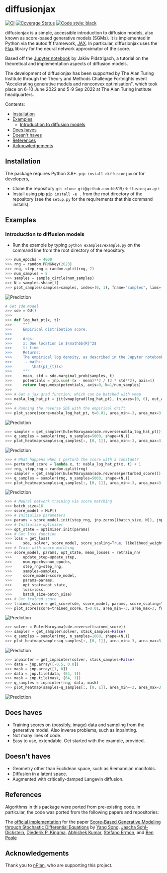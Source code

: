 diffusionjax
============
[![CI](https://github.com/bb515/diffusionjax/actions/workflows/CI.yml/badge.svg)](https://github.com/bb515/diffusionjax/actions/workflows/CI.yml)
[![Coverage Status](https://coveralls.io/repos/github/bb515/diffusionjax/badge.svg?branch=master)](https://coveralls.io/github/bb515/diffusionjax?branch=master)
[![Code style: black](https://img.shields.io/badge/code%20style-black-000000.svg)](https://github.com/psf/black)

diffusionjax is a simple, accessible introduction to diffusion models, also known as score-based generative models (SGMs). It is implemented in Python via the autodiff framework, [JAX](https://github.com/google/jax). In particular, diffusionjax uses the [Flax](https://github.com/google/flax) library for the neural network approximator of the score.

Based off the [Jupyter notebook](https://jakiw.com/sgm_intro) by Jakiw Pidstrigach, a tutorial on the theoretical and implementation aspects of diffusion models.

The development of diffusionjax has been supported by The Alan Turing Institute through the Theory and Methods Challenge Fortnights event "Accelerating generative models and nonconvex optimisation", which took place on 6-10 June 2022 and 5-9 Sep 2022 at The Alan Turing Institute headquarters.

Contents:

- [Installation](#installation)
- [Examples](#examples)
    - [Introduction to diffusion models](#introduction-to-diffusion-models)
- [Does haves](#does-haves)
- [Doesn't haves](#doesn't-haves)
- [References](#references)
- [Acknowledgements](#acknowledgements)

## Installation
The package requires Python 3.8+. `pip install diffusionjax` or for developers,
- Clone the repository `git clone git@github.com:bb515/diffusionjax.git`
- Install using pip `pip install -e .` from the root directory of the repository (see the `setup.py` for the requirements that this command installs).

## Examples

### Introduction to diffusion models
- Run the example by typing `python examples/example.py` on the command line from the root directory of the repository.
```python
>>> num_epochs = 4000
>>> rng = random.PRNGKey(2023)
>>> rng, step_rng = random.split(rng, 2)
>>> num_samples = 8
>>> samples = sample_circle(num_samples)
>>> N = samples.shape[1]
>>> plot_samples(samples=samples, index=(0, 1), fname="samples", lims=((-3, 3), (-3, 3)))
```
![Prediction](readme_samples.png)
```python
# Get sde model
>>> sde = OU()
>>>
>>> def log_hat_pt(x, t):
>>>     """
>>>     Empirical distribution score.
>>>
>>>     Args:
>>>     x: One location in $\mathbb{R}^2$
>>>     t: time
>>>     Returns:
>>>     The empirical log density, as described in the Jupyter notebook
>>>     .. math::
>>>         \hat{p}_{t}(x)
>>>     """
>>>     mean, std = sde.marginal_prob(samples, t)
>>>     potentials = jnp.sum(-(x - mean)**2 / (2 * std**2), axis=1)
>>>     return logsumexp(potentials, axis=0, b=1/num_samples)
>>>
>>> # Get a jax grad function, which can be batched with vmap
>>> nabla_log_hat_pt = jit(vmap(grad(log_hat_pt), in_axes=(0, 0), out_axes=(0)))
>>>
>>> # Running the reverse SDE with the empirical drift
>>> plot_score(score=nabla_log_hat_pt, t=0.01, area_min=-3, area_max=3, fname="empirical score")
```
![Prediction](readme_empirical_score.png)
```python
>>> sampler = get_sampler(EulerMaruyama(sde.reverse(nabla_log_hat_pt)))
>>> q_samples = sampler(rng, n_samples=5000, shape=(N,))
>>> plot_heatmap(samples=q_samples[:, [0, 1]], area_min=-3, area_max=3, fname="heatmap empirical score")
```
![Prediction](readme_heatmap_empirical_score.png)
```python
>>> # What happens when I perturb the score with a constant?
>>> perturbed_score = lambda x, t: nabla_log_hat_pt(x, t) + 1
>>> rng, step_rng = random.split(rng)
>>> sampler = get_sampler(EulerMaruyama(sde.reverse(perturbed_score)))
>>> q_samples = sampler(rng, n_samples=5000, shape=(N,))
>>> plot_heatmap(samples=q_samples[:, [0, 1]], area_min=-3, area_max=3, fname="heatmap bounded perturbation")
```
![Prediction](readme_heatmap_bounded_perturbation.png)
```python
>>> # Neural network training via score matching
>>> batch_size=16
>>> score_model = MLP()
>>> # Initialize parameters
>>> params = score_model.init(step_rng, jnp.zeros((batch_size, N)), jnp.ones((batch_size,)))
>>> # Initialize optimizer
>>> opt_state = optimizer.init(params)
>>> # Get loss function
>>> loss = get_loss(
>>>     sde, solver, score_model, score_scaling=True, likelihood_weighting=False)
>>> # Train with score matching
>>> score_model, params, opt_state, mean_losses = retrain_nn(
>>>     update_step=update_step,
>>>     num_epochs=num_epochs,
>>>     step_rng=step_rng,
>>>     samples=samples,
>>>     score_model=score_model,
>>>     params=params,
>>>     opt_state=opt_state,
>>>     loss=loss,
>>>     batch_size=batch_size)
>>> # Get trained score
>>> trained_score = get_score(sde, score_model, params, score_scaling=True)
>>> plot_score(score=trained_score, t=0.01, area_min=-3, area_max=3, fname="trained score")
```
![Prediction](readme_heatmap_trained_score.png)
```python
>>> solver = EulerMaruyama(sde.reverse(trained_score))
>>> sampler = get_sampler(solver, stack_samples=False)
>>> q_samples = sampler(rng, n_samples=1000, shape=(N,))
>>> plot_heatmap(samples=q_samples[:, [0, 1]], area_min=-3, area_max=3, fname="heatmap trained score")
```
![Prediction](readme_trained_score.png)
```python
>>> inpainter = get_inpainter(solver, stack_samples=False)
>>> data = jnp.array([-0.5, 0.0])
>>> mask = jnp.array([1, 0])
>>> data = jnp.tile(data, (64, 1))
>>> mask = jnp.tile(mask, (64, 1))
>>> q_samples = inpainter(rng, data, mask)
>>> plot_heatmap(samples=q_samples[:, [0, 1]], area_min=-3, area_max=3, fname="heatmap inpainted")
```
![Prediction](readme_heatmap_inpainted.png)

## Does haves
- Training scores on (possibly, image) data and sampling from the generative model. Also inverse problems, such as inpainting.
- Not many lines of code.
- Easy to use, extendable. Get started with the example, provided.

## Doesn't haves
- Geometry other than Euclidean space, such as Riemannian manifolds.
- Diffusion in a latent space.
- Augmented with critically-damped Langevin diffusion.

## References
Algorithms in this package were ported from pre-existing code. In particular, the code was ported from the following papers and repositories:

The [official implementation](https://github.com/yang-song/score_sde) for the paper [Score-Based Generative Modeling through Stochastic Differential Equations](https://openreview.net/forum?id=PxTIG12RRHS) by [Yang Song](https://yang-song.github.io), [Jascha Sohl-Dickstein](http://www.sohldickstein.com/), [Diederik P. Kingma](http://dpkingma.com/), [Abhishek Kumar](http://users.umiacs.umd.edu/~abhishek/), [Stefano Ermon](https://cs.stanford.edu/~ermon/), and [Ben Poole](https://cs.stanford.edu/~poole/)

## Acknowledgements
Thank you to [nPlan](https://www.nplan.io/), who are supporting this project.

